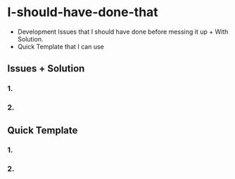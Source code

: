# I-should-have-done-that
- Development Issues that I should have done before messing it up + With Solution.
- Quick Template that I can use

## Issues + Solution
### 1. 
### 2.


## Quick Template
### 1. 
### 2.

